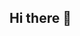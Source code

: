 ## Hi there 👋

<!--
**FranWDev/FranWDev** is a ✨ _special_ ✨ repository because its `README.md` (this file) appears on your GitHub profile.
test
Here are some ideas to get you started:

- 🔭 I’m currently working on ...
- 🌱 I’m currently learning ...
- 👯 I’m looking to collaborate on ...
- 🤔 I’m looking for help with ...
- 💬 Ask me about ...
- 📫 How to reach me: ...
- 😄 Pronouns: ...
- ⚡ Fun fact: ...
-->
